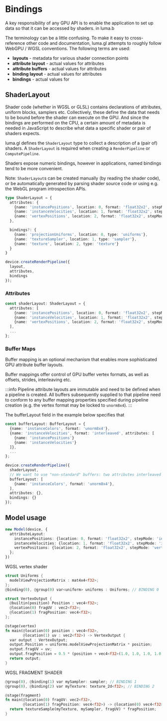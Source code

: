 # Bindings

A key responsibility of any GPU API is to enable the application to
set up data so that it can be accessed by shaders. in luma.b

The terminology can be a little confusing. To make it easy to cross-reference other code and
documentation, luma.gl attempts to roughly follow WebGPU / WGSL conventions. The following terms are used:

- **layouts** - metadata for various shader connection points
- **attribute layout** - actual values for attributes
- **attribute buffers** - actual values for attributes
- **binding layout** - actual values for attributes
- **bindings** - actual values for

## ShaderLayout

Shader code (whether in WGSL or GLSL) contains declarations of attributes,
uniform blocks, samplers etc.
Collectively, these define the data that needs to be bound before the
shader can execute on the GPU. And since the bindings are performed on the CPU,
a certain amount of metadata is needed in JavaScript to describe what data
a specific shader or pair of shaders expects.

luma.gl defines the `ShaderLayout` type to collect a description of a (pair of) shaders. A `ShaderLayout`
is required when creating a `RenderPipeline` or `ComputePipeline`.

Shaders expose numeric bindings, however in applications, named bindings tend to be more convenient.

Note: `ShaderLayout`s can be created manually (by reading the shader code),
or be automatically generated by parsing shader source code or using e.g. the WebGL program introspection APIs.

```typescript
type ShaderLayout = {
  attributes: {
    {name: 'instancePositions', location: 0, format: 'float32x2', stepMode: 'instance'},
    {name: 'instanceVelocities', location: 1, format: 'float32x2', stepMode: 'instance'},
    {name: 'vertexPositions', location: 2, format: 'float32x2', stepMode: 'vertex'}
  },

  bindings?: {
    {name: 'projectionUniforms', location: 0, type: 'uniforms'},
    {name: 'textureSampler', location: 1, type: 'sampler'},
    {name: 'texture', location: 2, type: 'texture'}
  }
}

device.createRenderPipeline({
  layout,
  attributes,
  bindings
});
```

### Attributes

```typescript
const shaderLayout: ShaderLayout = {
  attributes: [
    {name: 'instancePositions', location: 0, format: 'float32x2', stepMode: 'instance'},
    {name: 'instanceVelocities', location: 1, format: 'float32x2', stepMode: 'instance'},
    {name: 'vertexPositions', location: 2, format: 'float32x2', stepMode: 'vertex'}
  ],
  ...
};
```

### Buffer Maps

Buffer mapping is an optional mechanism that enables more sophisticated GPU attribute buffer layouts.

Buffer mappings offer control of GPU buffer vertex formats, as well as offsets, strides, interleaving etc.

:::info
Pipeline attribute layouts are immutable and need to be defined when a pipeline is created. All buffers subsequently supplied to that pipeline need to conform to any buffer mapping properties specified during pipeline creation (e.g. the vertex format may be locked to `unorm8x4`).
:::

The bufferLayout field in the example below specifies that

```typescript
const bufferLayout: BufferLayout = {
  {name: 'instanceColors', format: 'unorm8x4'},
  {name: 'instanceVelocities', format: 'interleaved', attributes: [
    {name: 'instancePositions'}
    {name: 'instanceVelocities'}
  ]},
  ...
};

device.createRenderPipeline({
  shaderLayout,
  // We want to use "non-standard" buffers: two attributes interleaved in same buffer
  bufferLayout: [
    {name: 'instanceColors', format: 'unorm8x4'},
  ],
  attributes: {},
  bindings: {}
});
```

## Model usage

```typescript
new Model(device, {
  attributeLayout:
    instancePositions: {location: 0, format: 'float32x2', stepMode: 'instance'},
    instanceVelocities: {location: 1, format: 'float32x2', stepMode: 'instance'},
    vertexPositions: {location: 2, format: 'float32x2', stepMode: 'vertex'}
  };
})
```

WGSL vertex shader

```rust
struct Uniforms {
  modelViewProjectionMatrix : mat4x4<f32>;
};
@binding(0), @group(0) var<uniform> uniforms : Uniforms; // BINDING 0

struct VertexOutput {
  @builtin(position) Position : vec4<f32>;
  @location(0) fragUV : vec2<f32>;
  @location(1) fragPosition: vec4<f32>;
};

@stage(vertex)
fn main(@location(0) position : vec4<f32>,
        @location(1) uv : vec2<f32>) -> VertexOutput {
  var output : VertexOutput;
  output.Position = uniforms.modelViewProjectionMatrix * position;
  output.fragUV = uv;
  output.fragPosition = 0.5 * (position + vec4<f32>(1.0, 1.0, 1.0, 1.0));
  return output;
}
```

WGSL FRAGMENT SHADER

```rust
@group(0), @binding(1) var mySampler: sampler; // BINDING 1
@group(0), @binding(2) var myTexture: texture_2d<f32>; // BINDING 2

@stage(fragment)
fn main(@location(0) fragUV: vec2<f32>,
        @location(1) fragPosition: vec4<f32>) -> @location(0) vec4<f32> {
  return textureSample(myTexture, mySampler, fragUV) * fragPosition;
}
 ```

